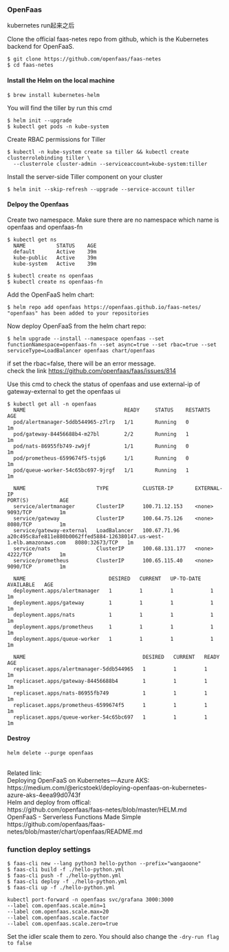 ### OpenFaas
kubernetes run起来之后<br>

Clone the official faas-netes repo from github, which is the Kubernetes backend for OpenFaaS.
```
$ git clone https://github.com/openfaas/faas-netes 
$ cd faas-netes
```
#### Install the Helm on the local machine
```
$ brew install kubernetes-helm
```
You will find the tiller by run this cmd
```
$ helm init --upgrade
$ kubectl get pods -n kube-system
```

Create RBAC permissions for Tiller
```
$ kubectl -n kube-system create sa tiller && kubectl create clusterrolebinding tiller \
  --clusterrole cluster-admin --serviceaccount=kube-system:tiller
```
Install the server-side Tiller component on your cluster
```
$ helm init --skip-refresh --upgrade --service-account tiller
```
#### Delpoy the Openfaas
Create two namespace. Make sure there are no namespace which name is openfaas and openfaas-fn<br>
```
$ kubectl get ns
  NAME          STATUS    AGE
  default       Active    39m
  kube-public   Active    39m
  kube-system   Active    39m
```
```
$ kubectl create ns openfaas
$ kubectl create ns openfaas-fn
```
Add the OpenFaaS helm chart:
```
$ helm repo add openfaas https://openfaas.github.io/faas-netes/
"openfaas" has been added to your repositories
```
Now deploy OpenFaaS from the helm chart repo:
```
$ helm upgrade --install --namespace openfaas --set functionNamespace=openfaas-fn --set async=true --set rbac=true --set       serviceType=LoadBalancer openfaas chart/openfaas
```
if set the rbac=false, there will be an error message.<br>
check the link https://github.com/openfaas/faas/issues/814

Use this cmd to check the status of openfaas and use external-ip of gateway-external to get the openfaas ui<br>
```
$ kubectl get all -n openfaas
  NAME                                READY     STATUS    RESTARTS   AGE
  pod/alertmanager-5ddb544965-z7lrp   1/1       Running   0          1m
  pod/gateway-84456688b4-m27bl        2/2       Running   1          1m
  pod/nats-86955fb749-zw9jf           1/1       Running   0          1m
  pod/prometheus-6599674f5-tsjg6      1/1       Running   0          1m
  pod/queue-worker-54c65bc697-9jrgf   1/1       Running   1          1m

  NAME                       TYPE           CLUSTER-IP       EXTERNAL-IP                                                              PORT(S)          AGE
  service/alertmanager       ClusterIP      100.71.12.153    <none>                                                                   9093/TCP         1m
  service/gateway            ClusterIP      100.64.75.126    <none>                                                                   8080/TCP         1m
  service/gateway-external   LoadBalancer   100.67.71.96     a20c495c8afe811e880b0062ffed5884-126380147.us-west-            1.elb.amazonaws.com   8080:32673/TCP   1m
  service/nats               ClusterIP      100.68.131.177   <none>                                                                   4222/TCP         1m
  service/prometheus         ClusterIP      100.65.115.40    <none>                                                                   9090/TCP         1m

  NAME                           DESIRED   CURRENT   UP-TO-DATE   AVAILABLE   AGE
  deployment.apps/alertmanager   1         1         1            1           1m
  deployment.apps/gateway        1         1         1            1           1m
  deployment.apps/nats           1         1         1            1           1m
  deployment.apps/prometheus     1         1         1            1           1m
  deployment.apps/queue-worker   1         1         1            1           1m

  NAME                                      DESIRED   CURRENT   READY     AGE
  replicaset.apps/alertmanager-5ddb544965   1         1         1         1m
  replicaset.apps/gateway-84456688b4        1         1         1         1m
  replicaset.apps/nats-86955fb749           1         1         1         1m
  replicaset.apps/prometheus-6599674f5      1         1         1         1m
  replicaset.apps/queue-worker-54c65bc697   1         1         1         1m
```

#### Destroy
```
helm delete --purge openfaas
```
<br>
Related link:<br>
Deploying OpenFaaS on Kubernetes — Azure AKS:<br>https://medium.com/@ericstoekl/deploying-openfaas-on-kubernetes-azure-aks-4eea99d0743f<br>
Helm and deploy from offical:<br>https://github.com/openfaas/faas-netes/blob/master/HELM.md<br>
OpenFaaS - Serverless Functions Made Simple<br>https://github.com/openfaas/faas-netes/blob/master/chart/openfaas/README.md<br>


### function deploy settings
```
$ faas-cli new --lang python3 hello-python --prefix="wangaoone"
$ faas-cli build -f ./hello-python.yml
$ faas-cli push -f ./hello-python.yml
$ faas-cli deploy -f ./hello-python.yml
$ faas-cli up -f ./hello-python.yml
```
```
kubectl port-forward -n openfaas svc/grafana 3000:3000
--label com.openfaas.scale.min=1
--label com.openfaas.scale.max=20
--label com.openfaas.scale.factor
--label com.openfaas.scale.zero=true
```
Set the idler scale them to zero. You should also change the ```-dry-run flag to false```